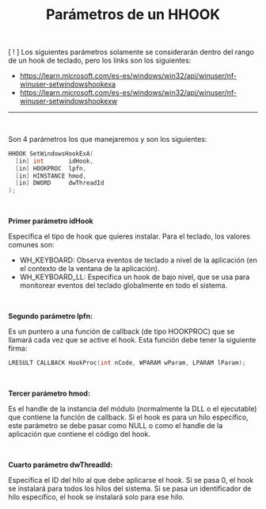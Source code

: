 
<h1 align="center"> Parámetros de un HHOOK </h1> <br>

[ ! ] Los siguientes parámetros solamente se considerarán dentro del rango de un hook de teclado, pero los links son los siguientes:

- https://learn.microsoft.com/es-es/windows/win32/api/winuser/nf-winuser-setwindowshookexa
- https://learn.microsoft.com/es-es/windows/win32/api/winuser/nf-winuser-setwindowshookexw

---

<br>

Son 4 parámetros los que manejaremos y son los siguientes:

```c++
HHOOK SetWindowsHookExA(
  [in] int       idHook,
  [in] HOOKPROC  lpfn,
  [in] HINSTANCE hmod,
  [in] DWORD     dwThreadId
);
```

<br>

**Primer parámetro idHook**

Especifica el tipo de hook que quieres instalar. Para el teclado, los valores comunes son:

- WH_KEYBOARD: Observa eventos de teclado a nivel de la aplicación (en el contexto de la ventana de la aplicación).
- WH_KEYBOARD_LL: Especifica un hook de bajo nivel, que se usa para monitorear eventos del teclado globalmente en todo el sistema.

<br>

**Segundo parámetro lpfn:**

Es un puntero a una función de callback (de tipo HOOKPROC) que se llamará cada vez que se active el hook. Esta función debe tener la siguiente firma:

```c++
LRESULT CALLBACK HookProc(int nCode, WPARAM wParam, LPARAM lParam);
```

<br>

**Tercer parámetro hmod:**

Es el handle de la instancia del módulo (normalmente la DLL o el ejecutable) que contiene la función de callback. 
Si el hook es para un hilo específico, este parámetro se debe pasar como NULL o como el handle de la aplicación que contiene el código del hook.

<br>

**Cuarto parámetro dwThreadId:**

Especifica el ID del hilo al que debe aplicarse el hook. Si se pasa 0, 
el hook se instalará para todos los hilos del sistema. Si se pasa un identificador de hilo específico, el hook se instalará solo para ese hilo.

